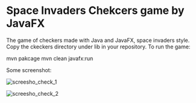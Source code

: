 # Space Invaders Chekcers game by JavaFX
The game of checkers made with Java and JavaFX, space invaders style.
Copy the ckeckers directory  under lib in  your repository.
To run the game: 

mvn pakcage 
mvn clean javafx:run

Some screenshot:

![screesho_check_1](https://user-images.githubusercontent.com/26597373/120767886-edd6d380-c51b-11eb-9262-362aa5805dd8.PNG)


![screesho_check_2](https://user-images.githubusercontent.com/26597373/120768233-37272300-c51c-11eb-8a70-955c43fc3971.PNG)
